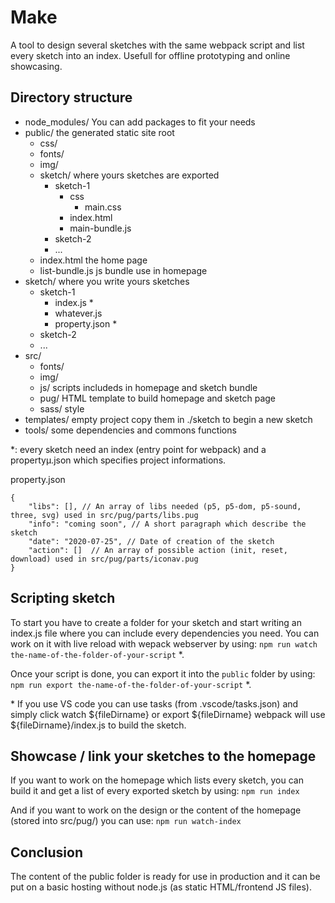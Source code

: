 # Make

A tool to design several sketches with the same webpack script and list every sketch into an index.
Usefull for offline prototyping and online showcasing.

## Directory structure
- node_modules/ You can add packages to fit your needs
- public/ the generated static site root
  - css/
  - fonts/
  - img/
  - sketch/ where yours sketches are exported
    - sketch-1
      - css
        - main.css
      - index.html
      - main-bundle.js
    - sketch-2
    - ...
  - index.html the home page
  - list-bundle.js js bundle use in homepage
- sketch/ where you write yours sketches
    - sketch-1
      - index.js &ast; 
      - whatever.js
      - property.json &ast;
    - sketch-2
    - ...
- src/
  - fonts/
  - img/
  - js/ scripts includeds in homepage and sketch bundle
  - pug/ HTML template to build homepage and sketch page
  - sass/ style
- templates/ empty project copy them in ./sketch to begin a new sketch
- tools/ some dependencies and commons functions

&ast;: every sketch need an index (entry point for webpack) and a propertyµ.json
which specifies project informations.

property.json
```
{
    "libs": [], // An array of libs needed (p5, p5-dom, p5-sound, three, svg) used in src/pug/parts/libs.pug
    "info": "coming soon", // A short paragraph which describe the sketch
    "date": "2020-07-25", // Date of creation of the sketch
    "action": []  // An array of possible action (init, reset, download) used in src/pug/parts/iconav.pug
}
```
## Scripting sketch
To start you have to create a folder for your sketch and start writing an index.js file where you can include every dependencies you need.
You can work on it with live reload with wepack webserver by using:
`npm run watch the-name-of-the-folder-of-your-script` &ast;.

Once your script is done, you can export it into the `public` folder by using:
`npm run export the-name-of-the-folder-of-your-script` &ast;.

&ast; If you use VS code you can use tasks (from .vscode/tasks.json) and simply click watch ${fileDirname} or export ${fileDirname} webpack will use ${fileDirname}/index.js to build the sketch.
  

## Showcase / link your sketches to the homepage
If you want to work on the homepage which lists every sketch, you can build it and get a list of every exported sketch by using:
`npm run index`

And if you want to work on the design or the content of the homepage (stored into src/pug/) you can use:
`npm run watch-index`

## Conclusion
The content of the public folder is ready for use in production and it can be put on a basic hosting without node.js (as static HTML/frontend JS files).
